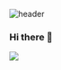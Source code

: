 ![header](https://capsule-render.vercel.app/api?type=wave&color=auto&height=300&section=header&text=jiwon%20Github&fontSize=90)

### Hi there 👋

<img src="https://github-readme-stats.vercel.app/api/top-langs/?username=jioneee&layout=compact"><br><br>


<!--
**jioneee/jioneee** is a ✨ _special_ ✨ repository because its `README.md` (this file) appears on your GitHub profile.

Here are some ideas to get you started:

- 🔭 I’m currently working on ...
- 🌱 I’m currently learning ...
- 👯 I’m looking to collaborate on ...
- 🤔 I’m looking for help with ...
- 💬 Ask me about ...
- 📫 How to reach me: ...
- 😄 Pronouns: ...
- ⚡ Fun fact: ...
-->
